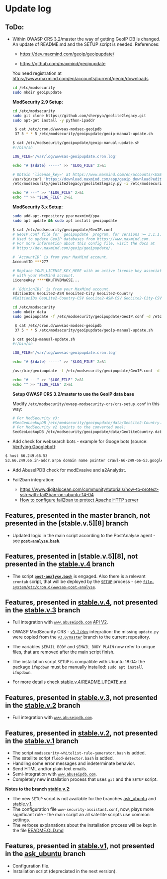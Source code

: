 # Update log

## ToDo:

* Within OWASP CRS 3.2/master the way of getting GeoIP DB is changed. An update of README.md and the SETUP script is needed. References:

   * https://dev.maxmind.com/geoip/geoipupdate/
   
   * https://github.com/maxmind/geoipupdate
   
   You need registration at https://www.maxmind.com/en/accounts/current/geoip/downloads
   
   
   ````bash
   cd /etc/modsecurity
   sudo mkdir geoipupdate
   ````
   
   
   **ModSecurity 2.9 Setup:**
   
   ````bash
   cd /etc/modsecurity
   sudo git clone https://github.com/sherpya/geolite2legacy.git
   sudo apt-get install -y python-ipaddr
   ````

   ````bash
    $ cat /etc/cron.d/wwwsas-modsec-geoipdb
    37 5 * * 5 /etc/modsecurity/geoipupdate/geoip-manual-update.sh
    ````
    
    ````bash
    $ cat /etc/modsecurity/geoipupdate/geoip-manual-update.sh
    #!/bin/sh

    LOG_FILE='/var/log/wwwsas-geoipupdate.cron.log'

    echo "# $(date) -----" >> "$LOG_FILE" 2>&1
    
    # Obtain 'license_key=' at https://www.maxmind.com/en/accounts/<USER ID>/geoip/downloads
    /usr/bin/curl 'https://download.maxmind.com/app/geoip_download?edition_id=GeoLite2-Country-CSV&license_key=DDjiOKuTXVBMaGSE&suffix=zip' --output '/etc/modsecurity/geoipupdate/data/GeoLite2-Country-CSV.zip' >> "$LOG_FILE" 2>&1
    /etc/modsecurity/geolite2legacy/geolite2legacy.py -i /etc/modsecurity/geoipupdate/data/GeoLite2-Country-CSV.zip -o /etc/modsecurity/geoipupdate/data/GeoliteCountry.dat >> "$LOG_FILE" 2>&1

    echo "# ---" >> "$LOG_FILE" 2>&1
    echo "" >> "$LOG_FILE" 2>&1
    ````
    
   **ModSecurity 3.x Setup:**
   
   ````bash
   sudo add-apt-repository ppa:maxmind/ppa
   sudo apt update && sudo apt install geoipupdate
   ````
      
   ````bash
   $ cat /etc/modsecurity/geoipupdate/GeoIP.conf 
   # GeoIP.conf file for `geoipupdate` program, for versions >= 3.1.1.
   # Used to update GeoIP databases from https://www.maxmind.com.
   # For more information about this config file, visit the docs at
   # https://dev.maxmind.com/geoip/geoipupdate/.

   # `AccountID` is from your MaxMind account.
   AccountID ***277

   # Replace YOUR_LICENSE_KEY_HERE with an active license key associated 
   # with your MaxMind account.
   LicenseKey ****OKuTXVBMaGSE...

   # `EditionIDs` is from your MaxMind account.
   EditionIDs GeoLite2-ASN GeoLite2-City GeoLite2-Country
   #EditionIDs GeoLite2-Country-CSV GeoLite2-ASN-CSV GeoLite2-City-CSV
   ````
   
   ````bash
   cd /etc/modsecurity
   sudo mkdir data
   sudo geoipupdate -f /etc/modsecurity/geoipupdate/GeoIP.conf -d /etc/modsecurity/geoipupdate/data/
   ````

   ````bash
    $ cat /etc/cron.d/wwwsas-modsec-geoipdb
    37 5 * * 5 /etc/modsecurity/geoipupdate/geoip-manual-update.sh
    ````
 
    ````bash
    $ cat geoip-manual-update.sh 
    #!/bin/sh

    LOG_FILE='/var/log/wwwsas-geoipupdate.cron.log'

    echo "# $(date) -----" >> "$LOG_FILE" 2>&1

    /usr/bin/geoipupdate -f /etc/modsecurity/geoipupdate/GeoIP.conf -d /etc/modsecurity/geoipupdate/data/ >> "$LOG_FILE" 2>&1
    
    echo "# ---" >> "$LOG_FILE" 2>&1
    echo "" >> "$LOG_FILE" 2>&1
    ````
    
    **Setup OWASP CRS 3.2/master to use the GeoIP data base**
    
    Modify `/etc/modsecurity/owasp-modsecurity-crs/crs-setup.conf` in this way:
    
    ````bash
    # For ModSecurity v3:
    #SecGeoLookupDB /etc/modsecurity/geoipupdate/data/GeoLite2-Country.mmdb
    # For ModSecurity v2 (points to the converted one):
    SecGeoLookupDB /etc/modsecurity/geoipupdate/data/GeoliteCountry.dat

    ````
    
    
* Add check for websearch bots - example for Googe bots (source: [Verifying Googlebot](https://support.google.com/webmasters/answer/80553)):

 ````bash
 $ host 66.249.66.53
 53.66.249.66.in-addr.arpa domain name pointer crawl-66-249-66-53.googlebot.com.
 ````
* Add AbuseIPDB check for modEvasive and a2Analytist.

* Fail2ban integration:

    * https://www.digitalocean.com/community/tutorials/how-to-protect-ssh-with-fail2ban-on-ubuntu-14-04
    * [How to configure fail2ban to protect Apache HTTP server](https://www.xmodulo.com/configure-fail2ban-apache-http-server.html)

## Features, presented in the master branch, not presented in the [stable.v.5][8] branch

* Updated logic in the main script according to the PostAnalyse agent - see [**`post-analyse.bash`**](post-analyse.bash).

## Features, presented in [stable.v.5][8], not presented in the [stable.v.4][6] branch

* The script [**`post-analyse.bash`**](post-analyse.bash) is engaged. Also there is a relevant `crontab` script, that will be deployed by the [`SETUP`](SETUP) process - see [`file-system/etc/cron.d/wwwsas-post-analyse`](file-system/etc/cron.d/wwwsas-post-analyse.example).

## Features, presented in [stable.v.4][6], not presented in the [stable.v.3][5] branch

* Full integration with [`www.abuseipdb.com`](https://www.abuseipdb.com) [API V2](https://docs.abuseipdb.com/).

* OWASP ModSecurity CRS - [`v3.2/dev`](https://github.com/SpiderLabs/owasp-modsecurity-crs) integration: the missing `update.py` were copied from the [`v3.0/master`](https://github.com/SpiderLabs/owasp-modsecurity-crs) branch to the current repository.

* The variables `$EMAIL_BODY` and `$EMAIL_BODY_PLAIN` now refer to unique files, that are removed after the main script finish.

* The installation script `SETUP` is compatible with Ubuntu 18.04: the package `ifupdown` must be manually installed: `sudo apt install ifupdown`.

* For more details check [stable.v.4/README.UPDATE.md][7].

## Features, presented in [stable.v.3][5], not presented in the [stable.v.2][3] branch

* Full integration with [`www.abuseipdb.com`](https://www.abuseipdb.com).

## Features, presented in [stable.v.2][3], not presented in the [stable.v.1][2] branch

* The script `modsecurity-whitelist-rule-generator.bash` is added.
* The satellite script `flood-detector.bash` is added.
* Handling some error messages and indeterminate behavior.
* Send HTML and/or plain text emails.
* Semi-integration with [`www.abuseipdb.com`](https://www.abuseipdb.com).
* Completely new installation process that uses `git` and the `SETUP` script.

**Notes to the branch [stable.v.2][3]**:

* The new `SETUP` script is not available for the branches [ask_ubuntu][1] and [stable.v.1][2].
* The configuration file `www-security-assistant.conf`, now, plays more significant role - the main script an all satellite scripts use common settings.
* The verbose explanations about the installation process will be kept in the file [README.OLD.md][4]

## Features, presented in [stable.v1][2], not presented in the [ask_ubuntu][1] branch

* Configuration file.
* Installation script (depreciated in the next version).

 [1]: https://github.com/metalevel-ad/www-security-assistant/tree/ask_ubuntu
 [2]: https://github.com/metalevel-ad/www-security-assistant/tree/stable.v.1
 [3]: https://github.com/metalevel-ad/www-security-assistant/tree/stable.v.2
 [4]: https://github.com/metalevel-ad/www-security-assistant/blob/stable.v.2/README.OLD.md
 [5]: https://github.com/metalevel-ad/www-security-assistant/tree/stable.v.3
 [6]: https://github.com/metalevel-ad/www-security-assistant/tree/stable.v.4
 [7]: https://github.com/metalevel-ad/www-security-assistant/tree/stable.v.4/README.UPDATE.md
